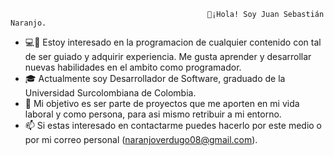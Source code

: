                                                 👋¡Hola! Soy Juan Sebastián Naranjo.
- 💻👀 Estoy interesado en la programacion de cualquier contenido con tal de ser guiado y adquirir experiencia. Me gusta aprender y desarrollar nuevas habilidades en el ambito como programador.
- 🎓 Actualmente soy Desarrollador de Software, graduado de la Universidad Surcolombiana de Colombia.
- 🎯 Mi objetivo es ser parte de proyectos que me aporten en mi vida laboral y como persona, para asi mismo retribuir a mi entorno.
- 📫 Si estas interesado en contactarme puedes hacerlo por este medio o por mi correo personal (naranjoverdugo08@gmail.com).


<!---
JuanNaranj0/JuanNaranj0 is a ✨ special ✨ repository because its `README.md` (this file) appears on your GitHub profile.
You can click the Preview link to take a look at your changes.
--->
